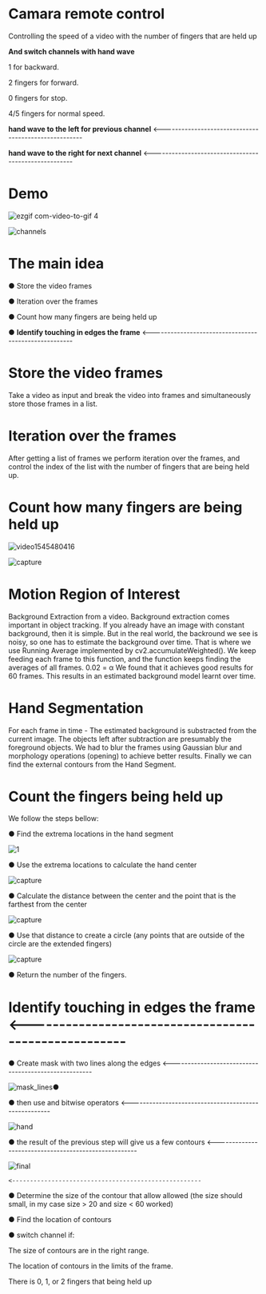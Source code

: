 
# Camara remote control  
Controlling the speed of a video with the number of fingers that are held up

**And switch channels with hand wave**

 1 for backward.

 2 fingers for forward.

 0 fingers for stop.

 4/5 fingers for normal speed.

 **hand wave to the left for previous channel**   <-----------------------------------------------------

 **hand wave to the right for next channel**   <-----------------------------------------------------




# Demo

![ezgif com-video-to-gif 4](https://user-images.githubusercontent.com/40145410/50739674-39baac80-11ec-11e9-9215-46bb1a86fd92.gif)

![channels](https://user-images.githubusercontent.com/40145410/57572426-db643b80-7422-11e9-9d8e-01d6c982efc7.gif)




# The main idea

● Store the video frames

● Iteration over the frames

● Count how many fingers are being held up

● **Identify touching in edges the frame**   <-----------------------------------------------------

# Store the video frames
Take a video as input and break the video into frames and simultaneously store those frames in a list.

# Iteration over the frames
After getting a list of frames we perform iteration over the frames, and control the index of the list with the number of fingers that are being held up.

# Count how many fingers are being held up

![video1545480416](https://user-images.githubusercontent.com/40145410/50406760-26164b80-07d3-11e9-8bee-ccc3980f445a.gif) 


![capture](https://user-images.githubusercontent.com/40145410/50406794-dd12c700-07d3-11e9-86da-fada81684e47.PNG)


# Motion Region of Interest
Background Extraction from a video. Background extraction comes important in object tracking. If you already have an image with constant background, then it is simple. But in the real world, the backround we see is noisy, so one has to estimate the background over time. That is where we use Running Average implemented by ​cv2.accumulateWeighted(). We keep feeding each frame to this function, and the function keeps finding the averages of all frames. 0.02 = α We found that it achieves good results for 60 frames. This results in an estimated background model learnt over time.


# Hand Segmentation
For each frame in time - The estimated background is substracted from the current image. The objects left after subtraction are presumably the foreground objects. We had to blur the frames using ​Gaussian blur ​and morphology operations (​opening​) to ​achieve better results. Finally we can find the external contours from the Hand Segment.

# Count the fingers being held up 
We follow the steps bellow: 


● Find the extrema locations in the hand segment

![1](https://user-images.githubusercontent.com/40145410/50377346-54a1f400-0624-11e9-9669-133a7a101086.PNG)

●  Use the extrema locations to calculate the hand center

![capture](https://user-images.githubusercontent.com/40145410/50377348-7307ef80-0624-11e9-8847-f5b047dfec78.PNG)


● Calculate the distance between the center and the point that is the farthest from the center

![capture](https://user-images.githubusercontent.com/40145410/50377359-93d04500-0624-11e9-9354-8dec40f4dcac.PNG)


● Use that distance to create a circle (any points that are outside of the circle are the extended fingers) 

![capture](https://user-images.githubusercontent.com/40145410/50377366-b06c7d00-0624-11e9-9ae9-a7a359aaffbe.PNG)



● Return the number of the fingers. 


# **Identify touching in edges the frame**    <-----------------------------------------------------


● Create mask with two lines along the edges   <-----------------------------------------------------

![mask_lines](https://user-images.githubusercontent.com/40145410/57572650-12881c00-7426-11e9-9b22-442c3e8fe333.PNG)●

● then use and bitwise operators    <-----------------------------------------------------


![hand](https://user-images.githubusercontent.com/40145410/57572655-1ae05700-7426-11e9-9c0a-c54738a56c0b.PNG) 

● the result of the previous step will give us a few contours  <-----------------------------------------------------


![final](https://user-images.githubusercontent.com/40145410/57572660-1fa50b00-7426-11e9-88f8-8bc8b2f110e4.PNG)

    <-----------------------------------------------------

● Determine the size of the contour that allow allowed (the size should small, in my case size > 20 and size < 60 worked)

● Find the location of contours 

● switch channel if:
  
  The size of contours are in the right range.
  
  The location of contours in the limits of the frame.
  
  There is 0, 1, or 2 fingers that being held up 
  

  
  













